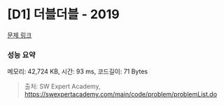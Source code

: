 # [D1] 더블더블 - 2019 

[문제 링크](https://swexpertacademy.com/main/code/problem/problemDetail.do?contestProbId=AV5QDEX6AqwDFAUq) 

### 성능 요약

메모리: 42,724 KB, 시간: 93 ms, 코드길이: 71 Bytes



> 출처: SW Expert Academy, https://swexpertacademy.com/main/code/problem/problemList.do